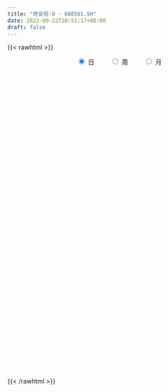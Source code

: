 ```yaml
---
title: "奇安信-U - 688561.SH"
date: 2022-09-22T20:51:17+08:00
draft: false
---
```

{{< rawhtml >}}
    <div style="text-align: center">
        <label style="padding: 1rem;"><input style="margin-right: .5rem" type="radio" name="period" value="D" checked onclick="period_change(this)">日</label>
        <label style="padding: 1rem;"><input style="margin-right: .5rem" type="radio" name="period" value="W" onclick="period_change(this)">周</label>
        <label style="padding: 1rem;"><input style="margin-right: .5rem" type="radio" name="period" value="M" onclick="period_change(this)">月</label>
    </div>
    <div id="chart" style="height: 700px;"></div> 
    <script type="text/javascript">
        const D_v = [13870.88,13554.2,23736.54,26096.59,27761.15,26939.32,23215.9,21094.6,38099.65,14159.53,13943.94,30740.46,18337.05,12638.63,20688.69,10907.04,17851.33,7756.39,17187.37,13263.85,15315.97,20499.76,24101.99,11020.79,11261.3,6996.54,20192.29,11287.35,9953.08,17642.72,28376.74,21257.84,15021.14,9258.22,14777.29,14281.95,48138.0,63471.87,44037.21,23501.47,32782.06,18756.36,28805.56,39547.91,22150.51,16036.31,16260.0,25595.51,18743.37,18410.56,12994.11,13538.98,11727.84,20114.94,26930.73,15335.03,14008.08,24580.35,15387.52,14148.0,32784.12,12135.66,20795.48,15775.19,21754.89,16131.61,31658.98,34234.72,27496.56,32466.29,24740.47,21091.18,26303.4,22754.38,29274.09,16509.82,22355.91,23644.55,21856.28,25045.64,21124.24,27897.33,30780.26,24648.05,20384.78,22784.02,35263.17,60122.97,32498.89,31133.87,25837.34,21449.19,20820.78,24321.48,30859.44,45603.07,44158.45,52074.49,33068.63,22748.24,22569.93,14399.06,18256.95,23896.63,24223.82,17022.79,11594.35,12940.32,13347.95,13725.53,13920.68,13170.92,19935.75,11269.8,7123.1,18833.99,28103.54,20731.96,29339.91,19190.82,16042.36,17988.43,16531.74,24520.97,15537.17,28010.93,15854.09,8646.98,6134.93,8951.52,10482.13,5957.15,7952.98,22754.89,25172.99,12037.83,7305.83,7940.57,8739.25,7371.37,9659.32,5412.52,4616.69,5293.99,8230.11,6736.4,11292.89,6185.67,8524.03,7013.5,13417.24,10243.25,6169.11,11280.3,7350.62,8139.77,6131.54,8533.41,15597.74,7468.74,7056.29,5292.39,9045.74,10098.5,7532.16,6000.29,6667.55,8131.96,8868.2,5884.8,3941.19,11722.04,12678.39,14282.5,22840.56,13347.02,17973.93,17357.09,21603.42,13707.61,10296.4,15586.43,10028.12,17020.75,12377.98,32645.57,28496.13,12552.11,13163.69,16926.88,12763.16,28251.29,16587.64,16482.29,11324.96,20248.33,14244.53,18346.59,15039.9,18923.64,17032.07,42618.69,28575.83,17019.92,56036.47,34331.98,95435.26,84559.77,68851.8,35466.67,38043.1,60487.19,37507.43,34826.56,122168.19,78308.43,45547.47,70496.1,41897.43,35912.95,62959.74,44487.96,41935.84,37164.56,29242.39,30787.26,17964.74,26831.24,32285.79,40264.67,24605.06,18582.32,27756.27,22421.01,23483.61,36189.24,48486.0,19315.7,30770.13,22243.78,24389.02,18469.74,28870.83,48112.81,22390.24,29113.2,18067.37,17118.11,14076.54,15158.36,14074.77,22425.29,16347.81,16302.57,20546.71,33667.9,17721.92,14643.0,43071.77,29308.01,18270.32,15865.44,10385.43,22189.8,13265.37,17315.82,9611.66,13526.19,16079.96,23334.08,32337.82,23761.5,18041.43,15476.92,15472.95,10398.57,9388.73,15819.33,32864.83,30830.71,16861.56,10713.02,17611.41,10332.63,36969.69,13579.83,12638.99,19057.56,15455.53,30362.39,13081.7,30922.7,29691.65,22587.47,20589.5,22596.57,11054.27,19975.28,16254.32,31776.19,15880.21,22945.91,18929.16,12131.76,25245.96,31757.08,21551.76,30128.15,94968.69,73450.13,33057.9,25983.89,15682.55,31289.98,23298.46,20840.55,19029.17,30000.56,21972.02,13476.28,11888.08,12325.96,13633.44,21148.31,22567.97,14036.54,15607.95,16775.7,14456.85,13733.09,7722.04,8884.47,21742.15,22341.76,46564.73,27089.48,19719.72,16648.56,15329.76,13256.87,29342.17,36620.92,22311.42,14450.95,14768.99,16450.03,39012.0,30347.79,15783.33,20966.92,19450.56,16293.66,21955.58,26699.44,20421.67,22554.97,29687.41,19771.81,18424.5,12737.65,9190.11,16067.55,19748.13,25365.48,38567.43,31133.1,22925.86,23347.23,24251.85,33886.45,31359.72,25076.9,15906.68,17153.89,22487.5,32130.51,17710.0,17878.07,19969.64,17442.97,21549.78,19237.28,15581.07,24484.15,18233.76,27766.88,28772.88,27089.43,19463.98,16157.95,24022.98,19434.56,13392.73,20994.26,25963.74,17700.25,30598.98,29930.88,29917.32,28085.78,44935.05,37412.17,43220.39,31429.66,27125.37,34149.12,17665.59,16026.12,22331.98,12541.99,22519.96,18629.03,25340.86,18361.83,22355.51,18472.38,19513.88,23015.91,25913.68,35594.91,31675.27,51908.25,60762.65,42135.51,41937.54,38560.89,37098.56,22965.11,28149.12,33925.76,32131.77,21698.84,48370.31,37678.18,25659.53,21092.98,23840.38,26110.62,19382.42,36922.52,26350.65,18133.91,29049.36,36207.5,20082.7,16231.54,16528.94,19207.95,18791.81,11768.58,16691.88,16012.09,13485.24,19345.25,22638.86,28731.28,23858.01,11187.88,17247.76,11683.39,25211.59,18559.31,18293.74,34048.81,29923.37,26487.67,53847.05,36552.16,31069.36,28863.65,19340.8,17660.71,19486.23,19922.61,20479.16,44388.79,25183.71,15462.81,14400.09,33465.07,17417.16,12924.35,13351.52,19430.37,23155.99,18964.37,13349.06,24002.22,21243.76,14619.6,14802.19,17063.52,12036.03,21347.38,37460.57,60333.94,33661.08,22465.87,17348.02,23311.73]
const D_histogram = [0.0,0.0114871795,0.1642012127,0.030102165,0.1858733822,0.3596633149,0.0753297491,0.0067919216,0.3757547349,0.5571181789,0.5603430385,0.7740234525,0.7990465548,0.5980289991,0.1866506318,-0.0386859609,-0.4373720337,-0.6554175489,-1.0849123683,-1.3156271659,-1.3198654428,-0.8898281891,-0.4455123206,-0.1096115714,0.0063227654,-0.0382980566,-0.289615384,-0.3949990932,-0.4197205361,-0.677535,-1.0453285252,-1.4840044716,-1.6427011918,-1.6106582814,-1.6121491152,-1.4394526927,-1.1263370557,-0.058759968,1.066575264,1.6969913031,2.0989871981,2.2024066089,2.2716161366,2.0112731786,1.5630092662,1.2536599937,0.9394398363,0.5490672697,0.3650253908,0.2961490433,0.1409331588,0.112362652,-0.013000475,-0.0469256947,0.0791778725,0.2777335343,0.4347161186,0.2660510405,0.382058643,0.4232052852,0.6255454495,0.7554271509,0.7439327073,0.5763630492,0.2788721491,0.0782817095,-0.5183818355,-0.7934920143,-0.6906461776,-0.1900724863,0.2653092679,0.6793762134,1.0130226726,1.166697565,1.0283761019,0.859362946,1.0430511556,1.0994800958,0.7024534353,0.7436920045,0.8317699107,1.2605048105,1.7969987204,1.8187060073,1.4856684624,0.8454385901,-0.1484278442,-1.1889784921,-1.8824442747,-2.1524331451,-2.2100497579,-2.0786347975,-1.9808613795,-2.0573087054,-1.6924457346,-1.66102794,-1.8332773927,-1.2373752288,-0.8202233327,-0.5906283458,-0.602237248,-0.6156280933,-0.7129082077,-1.2140611385,-1.4836572508,-1.7061137783,-1.5273714459,-1.1853790069,-0.9139202836,-0.6560601978,-0.4908595925,-0.4550951387,-0.6889202666,-0.7543356776,-0.6592688955,-0.386685678,0.2422150127,0.7801308016,1.2125353835,1.3708580906,1.4174433709,1.313016236,0.9064589443,0.9883770159,1.0501884942,0.5296155496,-0.058039228,-0.4353541877,-0.6441060747,-0.7845725042,-0.8335202984,-0.6968340318,-0.6950710319,-1.1643949298,-1.5737075508,-1.6057415416,-1.5606150843,-1.4774217785,-1.3522173978,-1.0350459237,-0.6628748993,-0.387825658,-0.1463417664,0.0624167486,0.0825864519,0.0388281487,0.1295140872,0.2470874919,0.4941259163,0.6825133339,1.0735116898,1.2035220893,1.2095314649,1.3702347921,1.4210678639,1.3416113657,1.1911719762,1.2024388859,0.8656434698,0.6224856866,0.3465996811,0.1213085866,0.1607103404,0.2576473252,0.3135016673,0.2212628395,0.2007154272,0.2429532325,0.0741631453,-0.0325065125,-0.0850017504,-0.2492910449,-0.3219459707,-0.2100938636,0.0700931253,0.1633346981,0.0282050337,0.1226313511,0.2855099952,0.2536368923,0.1116389213,-0.0992138061,-0.1900579442,-0.3868352216,-0.4358721016,-0.0900774612,0.0768350569,0.1475916626,0.0914927252,0.2158006448,0.1819706792,0.4645582636,0.5926404431,0.6604889657,0.6306388887,0.7330481802,0.7262446272,0.4639805725,0.297434933,0.3042355704,0.1148643011,0.2991304119,0.1967025707,0.1262708571,0.8348991861,1.0265774544,2.3898649666,2.8604506311,3.2470318989,3.2246339982,2.5146947788,1.2132115016,0.035913496,-0.6911215116,-1.5544636391,-1.8839097562,-2.0301021449,-2.0453149271,-2.0884830352,-1.9302753373,-2.0039312407,-1.6541671403,-1.3841521137,-1.0774811072,-0.9446119412,-0.9765447924,-0.8149495623,-0.5431355708,-0.3033179936,-0.2154126677,-0.2568344733,-0.2648783305,-0.3250046427,-0.3149651778,-0.3354222459,-0.1887240131,0.1263215072,0.2824681912,0.1814957371,0.0148665483,-0.1491142011,-0.2386812928,-0.3988980023,-0.6393990708,-0.7444865214,-0.5405135894,-0.3852227284,-0.2632402129,-0.1200660226,-0.1214507605,-0.1607623486,-0.2992761133,-0.3484349055,-0.5047806959,-0.7234300546,-0.9680192789,-1.219582615,-1.1876869002,-0.8775340357,-0.4531823465,-0.1820437164,0.0379775665,0.2137008722,0.5408605752,0.7620361769,0.7955999201,0.7941532312,0.9349544097,0.8178063733,0.9089331276,1.1831042555,1.3200860104,1.3398307419,1.2047854086,0.9942847805,0.8014183942,0.643843005,0.5464508983,0.6948570142,0.7058872067,0.5271556656,0.3965590375,0.392057599,0.3453171922,0.4773437276,0.450480132,0.295052654,0.2815846327,0.1382636894,0.213674517,0.1486024122,0.161285862,0.2357123827,0.2895162756,0.2586290497,0.0723041473,-0.0212394272,-0.0229593966,-0.1131260665,-0.0086850628,-0.0200192106,0.0422250755,-0.0799631724,-0.1350258453,-0.1103597423,-0.0176173937,0.0108640112,0.0281825764,-0.0109690361,0.2777703082,0.4843928157,0.4999752307,0.3785447768,-0.0453453541,-0.5273587735,-0.8540450974,-1.1013176738,-1.3567330022,-1.4495226241,-1.3856267685,-1.3232704494,-1.2704281985,-1.1755604486,-0.8358365975,-0.544893109,-0.3623516875,-0.3286117917,-0.3093854581,-0.206384879,-0.1796115613,-0.1473651305,-0.1800513417,-0.3668222078,-0.1787799184,0.2436724567,0.6703702938,0.7790808522,0.7467408686,0.6655534314,0.5130923938,0.0745305502,-0.5562713612,-0.9752015994,-1.0661197413,-1.1248542627,-1.0850218466,-1.1866030279,-1.391126133,-1.4778005123,-1.4227091688,-1.308401456,-1.1695608074,-1.0052779177,-0.6916083893,-0.426808297,-0.1251368401,-0.0794509819,0.1220243616,0.2896903629,0.3852342504,0.4545756878,0.4351761507,0.3703914177,0.2005781456,0.023157532,-0.152974198,-0.0991835418,0.0629390909,0.0047985529,-0.2132506759,-0.1513831117,0.0262349875,0.1362062397,0.2091896218,0.2483052623,0.2737876401,0.2568562754,0.2181101777,0.1991338772,0.2281895203,0.3784812094,0.4741283915,0.5102855384,0.5967181049,0.566457961,0.4071927571,0.1113110643,0.0264936071,-0.1169290405,-0.1163534599,-0.1752590695,-0.0886313212,-0.0580768114,-0.0149976693,-0.0556371567,-0.1101165933,-0.3214116252,-0.5049530191,-0.5358820927,-0.5991401946,-0.1629713021,0.1527497505,0.3996901992,0.4058694249,0.453262718,0.5529649799,0.6240834229,0.608956036,0.5493873287,0.5391390312,0.5463487042,0.5469230967,0.6263012812,0.6805604759,0.5264179747,0.431052438,0.4046236992,0.2993365143,0.2936873831,0.3430962744,0.4504458049,0.6882892174,0.9977158319,0.9952811417,0.9337213415,0.6900595442,0.5770327613,0.4445580292,0.2751925272,0.2632634977,0.3091946029,0.3078685619,0.5066722419,0.5602372129,0.405089075,0.3809659243,0.3717162507,0.3248397563,0.3160850715,0.3079885526,0.3032179072,0.2005352895,0.1843606434,-0.0100992486,-0.1669654444,-0.296132143,-0.3462462424,-0.4748598624,-0.6206003087,-0.6691037103,-0.675567524,-0.7233643932,-0.6340077531,-0.4466089022,-0.3916361632,-0.1817002737,-0.1334782502,-0.1390612215,-0.1566986749,-0.1442338433,-0.0423885648,-0.0142080839,-0.0074789131,-0.1268498045,-0.1336398111,-0.0462314057,0.2578388832,0.4929190011,0.6049402955,0.6351322874,0.6480191937,0.5598387118,0.4129340831,0.2436402397,0.1030941663,0.1172491807,0.0435637042,-0.0361045249,-0.0973950518,-0.3351848489,-0.4367990313,-0.5022600075,-0.5481426493,-0.5487432733,-0.4858564612,-0.423656818,-0.3112142264,-0.1648073148,-0.1237505197,-0.0976266883,-0.1349781536,-0.1007208321,-0.0499501912,-0.037325674,0.0586647184,0.3102315712,0.3741910334,0.3118888636,0.2061886589,0.1900393522]
const D_fast = [0.0,0.0143589744,0.2081233107,0.0815498043,0.283789367,0.5474951285,0.281994,0.2151541529,0.6780556498,0.9986986386,1.1420092579,1.549195535,1.7739802759,1.7224699701,1.3577542607,1.1227461778,0.6147170965,0.2328171941,-0.4679057174,-1.0275273065,-1.3617319441,-1.1541517377,-0.8212139493,-0.5127160929,-0.3952010648,-0.449396401,-0.7731175743,-0.9772510569,-1.1069026337,-1.5341008477,-2.1632265042,-2.9729035684,-3.5422755866,-3.9128972466,-4.3174253591,-4.5045921099,-4.4730607367,-3.4201736411,-2.0281945931,-0.9735307281,-0.0467880337,0.6072330294,1.2443465912,1.4868219278,1.4293103319,1.4333760579,1.3540158596,1.1009101104,1.0081245792,1.0132854926,0.8933028977,0.8928230539,0.7642098081,0.7185531648,0.8644512002,1.1324402455,1.3981018595,1.2959495415,1.5074718048,1.6544197682,2.0131462949,2.331884784,2.5063735172,2.4828946214,2.2551217586,2.0741017464,1.3478427425,0.8743595601,0.8045438524,1.2575994221,1.7793084933,2.3632194921,2.9501216195,3.3954709032,3.5142434655,3.5600710461,4.0045220446,4.3358210088,4.1144077071,4.3415692775,4.6375896613,5.3814507637,6.3671943537,6.8435781424,6.8819577131,6.4530874883,5.422114093,4.084318822,2.9202419708,2.1121448141,1.5020157619,1.1137720228,0.716330096,0.1255555938,0.0673071308,-0.3165320595,-0.9471008604,-0.6605425038,-0.4484464408,-0.3665085403,-0.5286767545,-0.6959746232,-0.9714817895,-1.7761500049,-2.41666043,-3.065645402,-3.268745931,-3.2230982437,-3.1801195914,-3.086274555,-3.0437888478,-3.1217981787,-3.5278533732,-3.7818527037,-3.8516031455,-3.6756913475,-2.9862369035,-2.2532884143,-1.5177499864,-1.0167127568,-0.6157666337,-0.3919397096,-0.5718822652,-0.2428699397,0.0814886622,-0.3066803951,-0.9088449796,-1.3949984863,-1.7647768919,-2.1013864475,-2.3587143163,-2.3962365576,-2.5682413157,-3.328663946,-4.1314034547,-4.564872831,-4.9099001448,-5.1960622836,-5.4089122523,-5.3505022592,-5.1440499596,-4.9659571327,-4.7610586828,-4.5366959807,-4.4958796644,-4.5299309304,-4.4068664701,-4.2275211924,-3.8569512889,-3.4979355378,-2.8385592595,-2.4076683376,-2.0992760958,-1.5960140705,-1.1899140328,-0.9339676895,-0.7866140851,-0.4747374538,-0.5951220025,-0.682658364,-0.8718944493,-1.0668583971,-0.9872790582,-0.8259302422,-0.6917004833,-0.7286236011,-0.6989921567,-0.5960160432,-0.7462653441,-0.86106163,-0.9348073055,-1.1614193613,-1.3145607797,-1.2552321385,-0.9575218682,-0.8234466209,-0.9515250269,-0.8264408718,-0.5921847289,-0.5606486087,-0.6747368494,-0.9103930283,-1.0487516525,-1.3422377352,-1.5002426407,-1.1769673656,-0.9908460832,-0.8831915619,-0.9164173179,-0.7381592372,-0.726496533,-0.3277693827,-0.0515270924,0.1814436717,0.3092533168,0.5949246534,0.7696822572,0.6234133456,0.5312264394,0.6140859694,0.4534307753,0.7124794891,0.6592272906,0.6203632913,1.5377164167,1.9860390487,3.9467928026,5.1324911248,6.3308303673,7.1145909662,7.0333254415,6.0351450396,4.8668254081,3.9670100226,2.7150519853,1.9146284291,1.2609105042,0.7343689903,0.1690801234,-0.1552810131,-0.7299197266,-0.7936974113,-0.8697204132,-0.8324196834,-0.9357035027,-1.211772552,-1.2539147126,-1.1178846137,-0.953896535,-0.919844376,-1.0254747999,-1.0997382396,-1.2411157125,-1.3098175421,-1.4141301717,-1.3146129422,-0.9679870451,-0.7412233132,-0.7968218331,-0.9597343848,-1.1609936844,-1.3102310994,-1.5701723095,-1.9705231457,-2.2617322266,-2.1928876919,-2.133902513,-2.0777300508,-1.9645723661,-1.9963197941,-2.0758219694,-2.2891547624,-2.425422281,-2.7079632453,-3.1074701177,-3.5940641617,-4.1505231516,-4.4155491619,-4.3247798063,-4.0137237037,-3.7880960027,-3.5585803282,-3.3294318045,-2.8670569576,-2.4553723118,-2.2229085885,-2.0258169695,-1.6512771887,-1.5639736317,-1.2456135955,-0.6756664037,-0.2086631463,0.1460392708,0.3121902896,0.3502608566,0.3577490689,0.3611344309,0.4003550487,0.7224754183,0.9099774124,0.8630347877,0.831577919,0.9250908803,0.9646797715,1.2160422388,1.3017986763,1.2201343617,1.2770624986,1.1683074777,1.2971369345,1.2692154327,1.322220348,1.4555749643,1.5817579263,1.6155279628,1.4472790972,1.3484256658,1.3409658473,1.2225176608,1.3247873989,1.3084484483,1.3812490034,1.2390699624,1.1502508282,1.1473269956,1.2356649958,1.2668624034,1.2912266127,1.2493327413,1.6075146626,1.935235374,2.0758115967,2.0490173369,1.6137908675,0.9999377548,0.4597401565,-0.0628618383,-0.6574604173,-1.1126306952,-1.3951415318,-1.663602825,-1.9283676237,-2.127389986,-1.9966252842,-1.841905073,-1.7499515734,-1.7983646255,-1.8564846564,-1.8050802971,-1.8232098697,-1.8278047215,-1.9055037682,-2.1839801863,-2.0406328764,-1.5572623871,-0.9629719766,-0.6594912051,-0.5051459716,-0.419945051,-0.4441329901,-0.8640621961,-1.6339319479,-2.2966625859,-2.6541106631,-2.9940587503,-3.2254817957,-3.623713734,-4.1760183724,-4.6321428797,-4.9327288284,-5.1455214797,-5.2990710328,-5.3861076226,-5.2453401915,-5.0872421735,-4.8168549266,-4.7910318138,-4.55905038,-4.3189617879,-4.1271093379,-3.9441239785,-3.8547294779,-3.8269163566,-3.9465850922,-4.1182163228,-4.3325916023,-4.3035968315,-4.1257394261,-4.1826803259,-4.4540422237,-4.4300204374,-4.2458435913,-4.1018207792,-3.9765399916,-3.8753480356,-3.7814187477,-3.7341360436,-3.7183545968,-3.687547428,-3.6014444049,-3.3565324135,-3.1423531334,-2.9786246019,-2.7430125092,-2.6316581629,-2.6891251775,-2.9571791042,-3.0353731597,-3.2080280673,-3.2365408518,-3.3392612288,-3.2747913107,-3.2587560038,-3.219426279,-3.2739750555,-3.3559836405,-3.6476315787,-3.9574112274,-4.1223108242,-4.3353539747,-3.9399279077,-3.5860194175,-3.239156419,-3.1315098371,-2.9708008645,-2.7328573576,-2.5057180589,-2.3686064368,-2.2908283119,-2.1662918516,-2.0224950025,-1.8851898359,-1.6492363311,-1.4248370174,-1.4473750249,-1.4349774522,-1.3602502661,-1.3907033224,-1.3229306079,-1.187747648,-0.9677866663,-0.5578709494,0.0009846231,0.2473702183,0.4192407534,0.3480938422,0.3793252497,0.3579900248,0.2574226546,0.3113094995,0.4345392555,0.5101803549,0.8356520954,1.0292763696,0.9754005005,1.0465188309,1.1301982199,1.1645316647,1.2347982477,1.3036988669,1.3747326983,1.3221839029,1.3520994177,1.1551147136,0.9565071567,0.7533074224,0.6166317624,0.3693031768,0.0684126533,-0.1473666759,-0.3227223706,-0.5513603381,-0.6205056363,-0.5447590109,-0.5876953128,-0.4231844916,-0.4083320307,-0.4486803074,-0.5054924295,-0.5290860587,-0.4378379214,-0.4132094614,-0.4083500189,-0.5594333614,-0.5996333208,-0.5237827668,-0.1552527571,0.203057111,0.4663134793,0.6552885431,0.8301802478,0.8819594438,0.8382883359,0.7299045524,0.6151320206,0.6585993302,0.5958047798,0.5071104195,0.4214711295,0.0998851203,-0.11092882,-0.301954798,-0.4848731022,-0.6226595445,-0.6812368478,-0.724951409,-0.690312374,-0.5851072911,-0.5749881259,-0.5732709666,-0.6443669703,-0.6352898568,-0.5970067637,-0.5937136651,-0.483057093,-0.1539323474,0.0035748731,0.0192449192,-0.0349081208,-0.0035475894]
const D_slow = [0.0,0.0028717949,0.043922098,0.0514476393,0.0979159848,0.1878318136,0.2066642508,0.2083622312,0.302300915,0.4415804597,0.5816662193,0.7751720825,0.9749337211,1.1244409709,1.1711036289,1.1614321387,1.0520891302,0.888234743,0.6170066509,0.2880998594,-0.0418665013,-0.2643235485,-0.3757016287,-0.4031045215,-0.4015238302,-0.4110983444,-0.4835021903,-0.5822519637,-0.6871820977,-0.8565658477,-1.117897979,-1.4888990969,-1.8995743948,-2.3022389652,-2.705276244,-3.0651394172,-3.3467236811,-3.3614136731,-3.0947698571,-2.6705220313,-2.1457752318,-1.5951735795,-1.0272695454,-0.5244512508,-0.1336989342,0.1797160642,0.4145760233,0.5518428407,0.6430991884,0.7171364492,0.7523697389,0.7804604019,0.7772102832,0.7654788595,0.7852733276,0.8547067112,0.9633857409,1.029898501,1.1254131618,1.231214483,1.3876008454,1.5764576331,1.76244081,1.9065315723,1.9762496095,1.9958200369,1.866224578,1.6678515744,1.49519003,1.4476719085,1.5139992254,1.6838432788,1.9370989469,2.2287733382,2.4858673636,2.7007081001,2.961470889,3.236340913,3.4119542718,3.5978772729,3.8058197506,4.1209459532,4.5701956333,5.0248721351,5.3962892507,5.6076488983,5.5705419372,5.2732973142,4.8026862455,4.2645779592,3.7120655198,3.1924068204,2.6971914755,2.1828642991,1.7597528655,1.3444958805,0.8861765323,0.5768327251,0.3717768919,0.2241198055,0.0735604935,-0.0803465299,-0.2585735818,-0.5620888664,-0.9330031791,-1.3595316237,-1.7413744852,-2.0377192369,-2.2661993078,-2.4302143572,-2.5529292553,-2.66670304,-2.8389331066,-3.0275170261,-3.1923342499,-3.2890056694,-3.2284519163,-3.0334192159,-2.73028537,-2.3875708473,-2.0332100046,-1.7049559456,-1.4783412095,-1.2312469556,-0.968699832,-0.8362959446,-0.8508057516,-0.9596442986,-1.1206708172,-1.3168139433,-1.5251940179,-1.6994025258,-1.8731702838,-2.1642690163,-2.5576959039,-2.9591312893,-3.3492850604,-3.7186405051,-4.0566948545,-4.3154563354,-4.4811750603,-4.5781314748,-4.6147169164,-4.5991127292,-4.5784661163,-4.5687590791,-4.5363805573,-4.4746086843,-4.3510772052,-4.1804488717,-3.9120709493,-3.6111904269,-3.3088075607,-2.9662488627,-2.6109818967,-2.2755790553,-1.9777860612,-1.6771763398,-1.4607654723,-1.3051440506,-1.2184941304,-1.1881669837,-1.1479893986,-1.0835775673,-1.0052021505,-0.9498864406,-0.8997075839,-0.8389692757,-0.8204284894,-0.8285551175,-0.8498055551,-0.9121283163,-0.992614809,-1.0451382749,-1.0276149936,-0.9867813191,-0.9797300606,-0.9490722229,-0.8776947241,-0.814285501,-0.7863757707,-0.8111792222,-0.8586937083,-0.9554025137,-1.0643705391,-1.0868899044,-1.0676811401,-1.0307832245,-1.0079100432,-0.953959882,-0.9084672122,-0.7923276463,-0.6441675355,-0.4790452941,-0.3213855719,-0.1381235268,0.04343763,0.1594327731,0.2337915063,0.309850399,0.3385664742,0.4133490772,0.4625247199,0.4940924342,0.7028172307,0.9594615943,1.5569278359,2.2720404937,3.0837984684,3.889956968,4.5186306627,4.8219335381,4.8309119121,4.6581315342,4.2695156244,3.7985381853,3.2910126491,2.7796839173,2.2575631586,1.7749943242,1.2740115141,0.860469729,0.5144317005,0.2450614238,0.0089084385,-0.2352277596,-0.4389651502,-0.5747490429,-0.6505785413,-0.7044317083,-0.7686403266,-0.8348599092,-0.9161110699,-0.9948523643,-1.0787079258,-1.1258889291,-1.0943085523,-1.0236915045,-0.9783175702,-0.9746009331,-1.0118794834,-1.0715498066,-1.1712743072,-1.3311240749,-1.5172457052,-1.6523741026,-1.7486797847,-1.8144898379,-1.8445063435,-1.8748690336,-1.9150596208,-1.9898786491,-2.0769873755,-2.2031825495,-2.3840400631,-2.6260448828,-2.9309405366,-3.2278622617,-3.4472457706,-3.5605413572,-3.6060522863,-3.5965578947,-3.5431326766,-3.4079175328,-3.2174084886,-3.0185085086,-2.8199702008,-2.5862315984,-2.381780005,-2.1545467231,-1.8587706592,-1.5287491566,-1.1937914712,-0.892595119,-0.6440239239,-0.4436693253,-0.2827085741,-0.1460958495,0.027618404,0.2040902057,0.3358791221,0.4350188815,0.5330332812,0.6193625793,0.7386985112,0.8513185442,0.9250817077,0.9954778659,1.0300437882,1.0834624175,1.1206130205,1.160934486,1.2198625817,1.2922416506,1.356898913,1.3749749499,1.3696650931,1.3639252439,1.3356437273,1.3334724616,1.328467659,1.3390239278,1.3190331347,1.2852766734,1.2576867379,1.2532823895,1.2559983922,1.2630440363,1.2603017773,1.3297443544,1.4508425583,1.575836366,1.6704725602,1.6591362216,1.5272965283,1.3137852539,1.0384558355,0.6992725849,0.3368919289,-0.0095147632,-0.3403323756,-0.6579394252,-0.9518295374,-1.1607886867,-1.297011964,-1.3875998859,-1.4697528338,-1.5470991983,-1.5986954181,-1.6435983084,-1.680439591,-1.7254524265,-1.8171579784,-1.861852958,-1.8009348438,-1.6333422704,-1.4385720573,-1.2518868402,-1.0854984823,-0.9572253839,-0.9385927464,-1.0776605867,-1.3214609865,-1.5879909218,-1.8692044875,-2.1404599492,-2.4371107061,-2.7848922394,-3.1543423674,-3.5100196596,-3.8371200236,-4.1295102255,-4.3808297049,-4.5537318022,-4.6604338765,-4.6917180865,-4.711580832,-4.6810747416,-4.6086521508,-4.5123435882,-4.3986996663,-4.2899056286,-4.1973077742,-4.1471632378,-4.1413738548,-4.1796174043,-4.2044132897,-4.188678517,-4.1874788788,-4.2407915478,-4.2786373257,-4.2720785788,-4.2380270189,-4.1857296134,-4.1236532979,-4.0552063878,-3.990992319,-3.9364647746,-3.8866813053,-3.8296339252,-3.7350136228,-3.616481525,-3.4889101404,-3.3397306141,-3.1981161239,-3.0963179346,-3.0684901685,-3.0618667667,-3.0910990269,-3.1201873919,-3.1640021592,-3.1861599895,-3.2006791924,-3.2044286097,-3.2183378989,-3.2458670472,-3.3262199535,-3.4524582083,-3.5864287315,-3.7362137801,-3.7769566056,-3.738769168,-3.6388466182,-3.537379262,-3.4240635825,-3.2858223375,-3.1298014818,-2.9775624728,-2.8402156406,-2.7054308828,-2.5688437068,-2.4321129326,-2.2755376123,-2.1053974933,-1.9737929996,-1.8660298901,-1.7648739653,-1.6900398368,-1.616617991,-1.5308439224,-1.4182324712,-1.2461601668,-0.9967312088,-0.7479109234,-0.514480588,-0.341965702,-0.1977075117,-0.0865680044,-0.0177698726,0.0480460018,0.1253446526,0.202311793,0.3289798535,0.4690391567,0.5703114255,0.6655529066,0.7584819692,0.8396919083,0.9187131762,0.9957103143,1.0715147911,1.1216486135,1.1677387743,1.1652139622,1.1234726011,1.0494395653,0.9628780048,0.8441630392,0.689012962,0.5217370344,0.3528451534,0.1720040551,0.0135021168,-0.0981501087,-0.1960591495,-0.2414842179,-0.2748537805,-0.3096190859,-0.3487937546,-0.3848522154,-0.3954493566,-0.3990013776,-0.4008711058,-0.432583557,-0.4659935097,-0.4775513611,-0.4130916403,-0.2898618901,-0.1386268162,0.0201562557,0.1821610541,0.322120732,0.4253542528,0.4862643127,0.5120378543,0.5413501495,0.5522410755,0.5432149443,0.5188661814,0.4350699691,0.3258702113,0.2003052094,0.0632695471,-0.0739162712,-0.1953803865,-0.301294591,-0.3790981476,-0.4202999763,-0.4512376062,-0.4756442783,-0.5093888167,-0.5345690247,-0.5470565725,-0.556387991,-0.5417218114,-0.4641639186,-0.3706161603,-0.2926439444,-0.2410967797,-0.1935869416]
const D_data = [['2020-09-02', 104.74, 104.32, 103.02, 106.86],['2020-09-03', 104.32, 104.5, 103.03, 105.92],['2020-09-04', 102.68, 106.79, 102.3, 108.18],['2020-09-07', 104.02, 103.33, 102.77, 109.29],['2020-09-08', 104.53, 107.12, 104.53, 109.21],['2020-09-09', 106.12, 108.48, 105.58, 110.9],['2020-09-10', 108.46, 102.64, 101.2, 109.67],['2020-09-11', 102.0, 104.45, 101.5, 104.86],['2020-09-14', 106.86, 110.94, 106.5, 112.8],['2020-09-15', 110.04, 110.51, 109.15, 112.12],['2020-09-16', 110.5, 109.3, 108.0, 112.49],['2020-09-17', 108.73, 113.16, 108.1, 113.9],['2020-09-18', 113.66, 112.2, 111.75, 114.96],['2020-09-21', 112.93, 109.6, 109.58, 113.9],['2020-09-22', 108.5, 105.78, 105.05, 109.54],['2020-09-23', 106.08, 106.61, 105.88, 108.18],['2020-09-24', 106.35, 102.71, 101.75, 106.5],['2020-09-25', 103.8, 103.0, 101.26, 104.2],['2020-09-28', 102.5, 98.0, 97.9, 103.46],['2020-09-29', 100.58, 97.8, 97.56, 100.93],['2020-09-30', 95.0, 98.96, 95.0, 100.8],['2020-10-09', 102.42, 104.65, 101.4, 105.68],['2020-10-12', 105.0, 106.62, 105.0, 108.89],['2020-10-13', 106.55, 107.1, 106.0, 107.86],['2020-10-14', 106.0, 105.47, 104.9, 107.96],['2020-10-15', 105.48, 103.58, 103.36, 106.3],['2020-10-16', 103.75, 99.99, 99.37, 107.77],['2020-10-19', 100.55, 100.5, 98.6, 101.3],['2020-10-20', 100.12, 100.74, 99.02, 101.89],['2020-10-21', 100.51, 96.5, 96.01, 100.51],['2020-10-22', 96.2, 92.59, 91.89, 96.2],['2020-10-23', 92.6, 88.31, 88.0, 92.6],['2020-10-26', 88.0, 88.7, 86.18, 89.68],['2020-10-27', 88.68, 89.14, 88.19, 89.73],['2020-10-28', 88.99, 87.15, 86.89, 89.58],['2020-10-29', 86.0, 88.16, 84.52, 88.5],['2020-10-30', 95.0, 89.75, 89.67, 95.99],['2020-11-02', 93.0, 102.0, 92.9, 104.2],['2020-11-03', 102.02, 108.62, 101.03, 109.35],['2020-11-04', 108.0, 107.88, 106.31, 110.56],['2020-11-05', 109.98, 109.0, 108.0, 113.38],['2020-11-06', 109.5, 108.09, 106.86, 110.98],['2020-11-09', 109.38, 109.74, 107.0, 112.0],['2020-11-10', 108.2, 106.7, 104.98, 116.0],['2020-11-11', 106.49, 103.81, 103.52, 107.48],['2020-11-12', 105.0, 104.63, 102.52, 105.99],['2020-11-13', 103.95, 103.8, 102.67, 106.48],['2020-11-16', 104.49, 101.6, 101.1, 106.92],['2020-11-17', 101.71, 103.08, 99.88, 103.09],['2020-11-18', 103.0, 104.2, 101.11, 106.85],['2020-11-19', 103.04, 102.79, 101.12, 103.85],['2020-11-20', 102.95, 104.09, 102.95, 105.94],['2020-11-23', 104.0, 102.61, 101.89, 104.97],['2020-11-24', 102.0, 103.41, 102.0, 107.99],['2020-11-25', 103.6, 105.79, 103.6, 109.48],['2020-11-26', 105.6, 107.84, 105.0, 108.8],['2020-11-27', 107.5, 108.7, 106.38, 109.77],['2020-11-30', 109.2, 105.01, 103.8, 110.98],['2020-12-01', 106.46, 108.85, 104.58, 109.44],['2020-12-02', 108.28, 108.83, 106.5, 109.88],['2020-12-03', 108.0, 112.12, 107.81, 116.0],['2020-12-04', 111.67, 112.88, 111.17, 115.48],['2020-12-07', 114.37, 112.27, 111.2, 116.99],['2020-12-08', 112.3, 110.62, 110.0, 114.88],['2020-12-09', 110.2, 108.35, 108.27, 112.68],['2020-12-10', 108.57, 108.64, 106.77, 110.55],['2020-12-11', 108.48, 101.61, 100.25, 109.87],['2020-12-14', 101.6, 103.0, 99.81, 104.45],['2020-12-15', 103.29, 106.9, 103.0, 107.5],['2020-12-16', 106.4, 113.38, 105.1, 113.72],['2020-12-17', 114.5, 115.65, 112.51, 115.74],['2020-12-18', 115.6, 118.1, 114.47, 118.18],['2020-12-21', 119.0, 120.06, 116.88, 124.0],['2020-12-22', 121.7, 120.3, 120.3, 125.55],['2020-12-23', 121.33, 117.9, 116.49, 123.96],['2020-12-24', 119.31, 117.81, 116.52, 122.25],['2020-12-25', 116.58, 123.44, 115.02, 124.5],['2020-12-28', 124.0, 123.8, 121.0, 129.0],['2020-12-29', 123.96, 118.39, 118.39, 125.86],['2020-12-30', 118.0, 124.0, 116.25, 125.48],['2020-12-31', 123.25, 126.1, 123.21, 128.0],['2021-01-04', 126.2, 133.18, 126.1, 134.85],['2021-01-05', 132.31, 139.0, 132.31, 140.6],['2021-01-06', 138.87, 136.2, 134.26, 140.83],['2021-01-07', 136.08, 132.98, 130.0, 137.2],['2021-01-08', 133.48, 128.21, 127.72, 136.1],['2021-01-11', 127.7, 120.42, 119.02, 128.0],['2021-01-12', 122.01, 114.55, 113.01, 122.86],['2021-01-13', 114.39, 113.68, 112.8, 116.88],['2021-01-14', 113.93, 115.4, 113.02, 117.88],['2021-01-15', 115.01, 115.99, 111.11, 118.5],['2021-01-18', 116.2, 117.33, 114.04, 119.2],['2021-01-19', 117.0, 116.32, 114.2, 118.88],['2021-01-20', 115.77, 112.92, 112.4, 117.49],['2021-01-21', 112.5, 118.01, 112.5, 119.03],['2021-01-22', 116.8, 113.78, 112.36, 119.74],['2021-01-25', 112.98, 109.6, 106.46, 113.4],['2021-01-26', 111.03, 119.25, 111.01, 119.68],['2021-01-27', 118.99, 119.0, 116.4, 120.99],['2021-01-28', 117.0, 117.88, 116.15, 122.35],['2021-01-29', 119.51, 114.99, 112.58, 120.95],['2021-02-01', 114.97, 114.41, 113.1, 117.45],['2021-02-02', 113.81, 112.5, 110.1, 114.86],['2021-02-03', 112.3, 104.98, 104.98, 114.3],['2021-02-04', 104.7, 104.6, 100.11, 104.97],['2021-02-05', 105.01, 102.41, 102.0, 105.48],['2021-02-08', 103.0, 105.8, 102.53, 106.26],['2021-02-09', 106.06, 107.9, 105.4, 109.53],['2021-02-10', 107.7, 107.53, 106.76, 109.3],['2021-02-18', 108.95, 107.83, 107.2, 109.39],['2021-02-19', 107.4, 107.0, 103.69, 107.8],['2021-02-22', 107.19, 105.17, 104.2, 107.6],['2021-02-23', 104.37, 100.4, 100.02, 104.37],['2021-02-24', 100.11, 100.7, 98.88, 102.45],['2021-02-25', 102.01, 101.78, 100.12, 102.38],['2021-02-26', 99.99, 104.12, 97.6, 104.18],['2021-03-01', 105.01, 110.51, 105.0, 114.97],['2021-03-02', 110.0, 112.5, 108.2, 112.99],['2021-03-03', 112.95, 114.2, 111.46, 118.97],['2021-03-04', 113.46, 113.04, 111.68, 114.74],['2021-03-05', 111.88, 113.0, 111.4, 114.6],['2021-03-08', 114.0, 111.78, 109.0, 114.75],['2021-03-09', 112.0, 107.27, 106.0, 112.5],['2021-03-10', 108.1, 113.08, 108.1, 113.88],['2021-03-11', 112.02, 113.88, 111.38, 114.89],['2021-03-12', 114.88, 105.84, 105.55, 114.88],['2021-03-15', 106.56, 102.06, 101.56, 107.0],['2021-03-16', 102.8, 101.75, 100.44, 103.77],['2021-03-17', 101.0, 101.69, 100.24, 102.46],['2021-03-18', 101.3, 100.85, 100.67, 104.0],['2021-03-19', 100.0, 100.63, 99.8, 101.58],['2021-03-22', 101.0, 102.35, 100.78, 102.98],['2021-03-23', 102.66, 100.22, 99.66, 103.5],['2021-03-24', 99.6, 92.01, 91.35, 100.4],['2021-03-25', 91.3, 88.94, 88.0, 91.79],['2021-03-26', 88.87, 90.8, 88.87, 92.73],['2021-03-29', 91.27, 90.08, 89.61, 91.9],['2021-03-30', 90.08, 89.18, 88.5, 90.98],['2021-03-31', 89.18, 88.58, 88.35, 89.99],['2021-04-01', 88.58, 90.63, 88.58, 91.6],['2021-04-02', 90.48, 91.88, 90.19, 93.41],['2021-04-06', 92.41, 91.35, 90.6, 92.5],['2021-04-07', 91.53, 91.46, 90.4, 91.8],['2021-04-08', 90.58, 91.58, 90.52, 92.58],['2021-04-09', 91.78, 89.24, 88.66, 91.97],['2021-04-12', 89.0, 87.77, 87.65, 90.1],['2021-04-13', 88.88, 89.0, 88.27, 91.98],['2021-04-14', 89.88, 89.41, 88.41, 90.09],['2021-04-15', 90.0, 91.69, 89.8, 91.8],['2021-04-16', 92.12, 92.0, 90.5, 92.47],['2021-04-19', 91.5, 96.24, 91.5, 96.47],['2021-04-20', 96.5, 94.76, 94.31, 96.5],['2021-04-21', 94.22, 94.05, 93.55, 95.1],['2021-04-22', 94.18, 97.03, 94.1, 97.37],['2021-04-23', 97.0, 96.95, 95.8, 97.8],['2021-04-26', 96.95, 96.0, 95.84, 98.48],['2021-04-27', 95.51, 95.2, 93.85, 95.9],['2021-04-28', 94.9, 97.55, 94.62, 97.8],['2021-04-29', 98.95, 92.91, 92.89, 98.95],['2021-04-30', 92.91, 92.91, 92.01, 94.67],['2021-05-06', 92.8, 91.3, 90.0, 92.87],['2021-05-07', 91.25, 90.59, 90.3, 92.23],['2021-05-10', 90.0, 93.35, 88.58, 94.25],['2021-05-11', 93.0, 94.45, 92.02, 95.35],['2021-05-12', 94.7, 94.43, 93.55, 95.8],['2021-05-13', 93.5, 92.55, 92.5, 94.85],['2021-05-14', 92.55, 93.18, 91.71, 94.44],['2021-05-17', 93.2, 94.08, 93.2, 94.9],['2021-05-18', 94.11, 91.1, 90.53, 94.23],['2021-05-19', 90.96, 91.03, 89.54, 92.0],['2021-05-20', 90.28, 91.11, 90.28, 91.82],['2021-05-21', 91.11, 88.86, 87.88, 91.95],['2021-05-24', 89.18, 89.0, 86.57, 89.4],['2021-05-25', 89.0, 91.06, 88.62, 91.26],['2021-05-26', 91.87, 94.03, 90.61, 95.32],['2021-05-27', 93.64, 92.65, 91.85, 94.44],['2021-05-28', 92.96, 89.61, 89.47, 94.18],['2021-05-31', 90.28, 92.3, 89.01, 92.3],['2021-06-01', 92.8, 93.89, 92.33, 96.02],['2021-06-02', 94.49, 91.9, 91.71, 94.49],['2021-06-03', 91.98, 90.08, 90.0, 93.27],['2021-06-04', 89.71, 88.15, 88.01, 90.77],['2021-06-07', 88.28, 88.6, 87.33, 89.15],['2021-06-08', 88.95, 86.13, 86.13, 89.1],['2021-06-09', 86.13, 86.84, 85.64, 87.6],['2021-06-10', 86.69, 92.23, 86.11, 92.25],['2021-06-11', 92.4, 91.22, 90.5, 93.99],['2021-06-15', 91.11, 90.6, 89.0, 91.93],['2021-06-16', 90.68, 89.0, 88.6, 93.28],['2021-06-17', 88.6, 91.43, 87.5, 91.9],['2021-06-18', 91.45, 89.72, 89.61, 92.33],['2021-06-21', 89.5, 94.5, 88.72, 95.9],['2021-06-22', 94.97, 94.0, 93.5, 96.22],['2021-06-23', 94.01, 94.2, 93.48, 96.38],['2021-06-24', 94.4, 93.54, 92.81, 94.72],['2021-06-25', 94.17, 95.91, 93.33, 97.08],['2021-06-28', 95.8, 95.38, 94.71, 96.92],['2021-06-29', 95.02, 91.94, 91.88, 96.15],['2021-06-30', 92.4, 92.31, 91.91, 93.8],['2021-07-01', 92.6, 94.33, 91.11, 94.94],['2021-07-02', 93.86, 91.59, 90.8, 93.86],['2021-07-05', 97.02, 96.48, 95.6, 102.0],['2021-07-06', 97.53, 93.37, 92.36, 97.86],['2021-07-07', 93.05, 93.5, 92.02, 94.34],['2021-07-08', 93.87, 105.47, 92.02, 108.05],['2021-07-09', 105.98, 102.3, 101.11, 105.98],['2021-07-12', 106.3, 122.76, 106.21, 122.76],['2021-07-13', 124.0, 118.93, 117.79, 127.89],['2021-07-14', 116.0, 123.04, 115.6, 130.29],['2021-07-15', 123.4, 122.0, 119.71, 125.96],['2021-07-16', 123.88, 114.3, 113.52, 124.5],['2021-07-19', 111.68, 103.59, 102.0, 113.97],['2021-07-20', 102.99, 99.61, 99.0, 104.58],['2021-07-21', 100.2, 100.5, 100.0, 103.76],['2021-07-22', 109.0, 94.21, 91.97, 110.55],['2021-07-23', 94.08, 96.86, 93.1, 101.0],['2021-07-26', 95.22, 96.8, 93.5, 96.86],['2021-07-27', 97.0, 96.8, 95.88, 100.99],['2021-07-28', 97.81, 94.99, 92.7, 99.0],['2021-07-29', 96.0, 96.5, 95.1, 98.0],['2021-07-30', 96.33, 92.46, 89.0, 96.33],['2021-08-02', 93.0, 97.2, 92.58, 98.98],['2021-08-03', 96.3, 96.76, 95.34, 98.8],['2021-08-04', 95.9, 97.85, 95.75, 98.95],['2021-08-05', 97.2, 96.07, 95.0, 98.06],['2021-08-06', 96.58, 93.49, 91.79, 96.58],['2021-08-09', 92.8, 95.5, 92.8, 95.89],['2021-08-10', 94.94, 97.44, 94.0, 98.47],['2021-08-11', 97.0, 98.0, 94.52, 98.4],['2021-08-12', 94.0, 96.68, 93.63, 97.27],['2021-08-13', 95.71, 94.89, 94.66, 97.62],['2021-08-16', 94.89, 94.85, 93.89, 95.53],['2021-08-17', 94.51, 93.65, 92.16, 95.5],['2021-08-18', 93.98, 94.0, 92.63, 95.7],['2021-08-19', 94.29, 93.18, 92.84, 94.7],['2021-08-20', 92.55, 95.25, 92.55, 96.57],['2021-08-23', 95.25, 98.43, 94.51, 99.13],['2021-08-24', 99.48, 97.73, 97.16, 99.48],['2021-08-25', 97.01, 94.7, 94.6, 98.91],['2021-08-26', 94.67, 93.09, 92.78, 94.69],['2021-08-27', 93.3, 92.03, 90.65, 94.03],['2021-08-30', 94.0, 91.97, 91.75, 94.93],['2021-08-31', 91.5, 89.99, 89.31, 93.0],['2021-09-01', 90.0, 87.3, 86.55, 90.1],['2021-09-02', 87.68, 87.3, 85.0, 88.0],['2021-09-03', 87.99, 90.7, 87.06, 91.88],['2021-09-06', 90.68, 90.45, 89.51, 91.39],['2021-09-07', 90.88, 90.27, 89.5, 91.27],['2021-09-08', 90.27, 90.84, 89.68, 91.2],['2021-09-09', 90.4, 89.05, 88.76, 90.8],['2021-09-10', 89.05, 88.08, 87.5, 89.8],['2021-09-13', 87.9, 85.89, 84.0, 87.91],['2021-09-14', 85.13, 85.95, 84.8, 86.65],['2021-09-15', 85.49, 83.4, 83.03, 85.66],['2021-09-16', 83.01, 80.78, 80.3, 84.15],['2021-09-17', 80.74, 78.16, 76.65, 80.74],['2021-09-22', 78.06, 75.45, 75.31, 78.06],['2021-09-23', 75.99, 77.0, 75.8, 77.44],['2021-09-24', 80.99, 80.11, 80.0, 84.88],['2021-09-27', 79.58, 82.5, 79.5, 84.27],['2021-09-28', 82.21, 81.7, 81.5, 84.47],['2021-09-29', 81.11, 81.82, 80.52, 83.0],['2021-09-30', 81.82, 81.93, 81.3, 83.74],['2021-10-08', 82.0, 85.0, 81.99, 85.3],['2021-10-11', 85.02, 85.21, 84.5, 86.76],['2021-10-12', 85.41, 83.73, 83.1, 86.3],['2021-10-13', 83.79, 83.6, 82.8, 84.88],['2021-10-14', 83.61, 86.07, 83.21, 86.28],['2021-10-15', 86.28, 83.25, 83.18, 86.4],['2021-10-18', 83.87, 86.16, 81.48, 86.39],['2021-10-19', 85.5, 90.0, 85.3, 90.8],['2021-10-20', 89.96, 90.16, 88.75, 92.54],['2021-10-21', 90.16, 89.99, 88.9, 91.78],['2021-10-22', 89.99, 88.61, 88.47, 90.99],['2021-10-25', 88.01, 87.5, 87.01, 89.68],['2021-10-26', 87.5, 87.27, 86.55, 88.5],['2021-10-27', 87.19, 87.29, 86.03, 88.35],['2021-10-28', 87.5, 87.8, 87.05, 89.57],['2021-10-29', 88.19, 91.51, 87.25, 92.2],['2021-11-01', 91.0, 90.8, 85.2, 91.0],['2021-11-02', 90.8, 88.5, 88.0, 91.55],['2021-11-03', 88.9, 88.69, 88.11, 89.55],['2021-11-04', 89.1, 90.29, 87.22, 90.58],['2021-11-05', 90.96, 90.0, 89.33, 90.98],['2021-11-08', 89.49, 92.9, 89.1, 92.98],['2021-11-09', 92.98, 91.68, 90.87, 92.98],['2021-11-10', 91.6, 90.0, 89.53, 92.51],['2021-11-11', 90.59, 91.69, 90.0, 92.93],['2021-11-12', 92.8, 89.95, 89.9, 92.8],['2021-11-15', 89.79, 92.8, 89.2, 92.98],['2021-11-16', 92.5, 91.37, 91.0, 93.65],['2021-11-17', 91.32, 92.49, 91.0, 94.59],['2021-11-18', 92.5, 93.83, 92.18, 94.29],['2021-11-19', 93.27, 94.31, 93.27, 95.38],['2021-11-22', 95.0, 93.72, 93.1, 95.59],['2021-11-23', 94.1, 91.51, 90.85, 94.2],['2021-11-24', 91.7, 92.13, 90.52, 92.78],['2021-11-25', 92.62, 93.2, 91.0, 94.5],['2021-11-26', 93.23, 91.98, 91.5, 94.09],['2021-11-29', 90.98, 94.6, 90.63, 96.03],['2021-11-30', 94.4, 93.58, 93.15, 95.3],['2021-12-01', 94.98, 94.84, 93.86, 95.24],['2021-12-02', 94.33, 92.54, 92.0, 94.71],['2021-12-03', 92.4, 93.0, 92.35, 93.68],['2021-12-06', 93.93, 94.0, 91.81, 94.98],['2021-12-07', 94.09, 95.3, 93.18, 95.88],['2021-12-08', 95.01, 95.0, 94.49, 96.0],['2021-12-09', 95.0, 95.18, 93.17, 95.63],['2021-12-10', 94.95, 94.6, 94.6, 99.0],['2021-12-13', 94.61, 99.68, 94.61, 101.55],['2021-12-14', 99.43, 100.5, 99.41, 102.38],['2021-12-15', 100.29, 99.32, 99.0, 100.55],['2021-12-16', 100.14, 97.9, 97.35, 100.14],['2021-12-17', 97.7, 93.0, 92.9, 97.7],['2021-12-20', 92.14, 89.81, 89.81, 93.15],['2021-12-21', 90.21, 89.21, 88.69, 91.97],['2021-12-22', 89.7, 88.03, 87.76, 90.78],['2021-12-23', 88.04, 85.7, 85.23, 88.92],['2021-12-24', 85.62, 85.74, 84.3, 86.62],['2021-12-27', 85.48, 86.51, 85.3, 86.86],['2021-12-28', 86.56, 85.72, 84.98, 86.56],['2021-12-29', 86.1, 84.8, 84.03, 86.1],['2021-12-30', 85.35, 84.63, 84.63, 85.83],['2021-12-31', 84.63, 87.92, 84.62, 88.58],['2022-01-04', 88.11, 88.29, 87.7, 90.62],['2022-01-05', 88.68, 87.66, 87.52, 89.65],['2022-01-06', 87.9, 85.9, 85.33, 88.34],['2022-01-07', 86.22, 85.39, 84.8, 86.86],['2022-01-10', 85.09, 86.34, 84.0, 86.55],['2022-01-11', 85.79, 85.35, 84.97, 87.31],['2022-01-12', 85.23, 85.21, 84.9, 86.06],['2022-01-13', 85.5, 84.02, 84.02, 85.92],['2022-01-14', 84.8, 81.02, 80.9, 84.93],['2022-01-17', 81.26, 85.24, 81.24, 85.77],['2022-01-18', 86.0, 89.6, 85.57, 94.98],['2022-01-19', 90.44, 92.08, 89.21, 92.88],['2022-01-20', 91.5, 89.91, 89.1, 92.61],['2022-01-21', 89.65, 88.77, 88.3, 91.77],['2022-01-24', 88.15, 88.25, 87.52, 91.7],['2022-01-25', 88.4, 87.05, 86.4, 89.84],['2022-01-26', 85.9, 81.96, 81.24, 85.9],['2022-01-27', 82.19, 76.31, 75.52, 82.25],['2022-01-28', 77.07, 75.33, 75.33, 77.84],['2022-02-07', 76.96, 77.03, 75.61, 77.96],['2022-02-08', 77.31, 75.9, 75.52, 77.49],['2022-02-09', 76.96, 75.91, 75.66, 77.35],['2022-02-10', 76.43, 72.73, 71.2, 76.43],['2022-02-11', 72.11, 69.2, 69.18, 72.96],['2022-02-14', 69.0, 68.31, 67.2, 69.21],['2022-02-15', 68.78, 68.36, 67.29, 69.43],['2022-02-16', 69.5, 67.94, 67.48, 70.59],['2022-02-17', 67.68, 67.37, 66.88, 68.5],['2022-02-18', 67.3, 67.03, 65.81, 67.3],['2022-02-21', 67.89, 68.88, 67.66, 70.2],['2022-02-22', 68.81, 68.73, 67.8, 69.85],['2022-02-23', 68.5, 69.84, 67.83, 69.99],['2022-02-24', 69.33, 66.82, 65.67, 69.98],['2022-02-25', 67.76, 68.79, 67.34, 69.11],['2022-02-28', 70.05, 68.87, 68.3, 70.66],['2022-03-01', 69.35, 68.3, 68.1, 69.51],['2022-03-02', 68.31, 68.12, 67.27, 68.77],['2022-03-03', 68.6, 66.88, 66.52, 68.6],['2022-03-04', 66.79, 65.8, 65.3, 67.29],['2022-03-07', 65.38, 63.48, 63.0, 65.38],['2022-03-08', 63.23, 61.94, 61.47, 64.5],['2022-03-09', 63.0, 60.35, 59.17, 63.77],['2022-03-10', 62.06, 62.2, 61.38, 62.66],['2022-03-11', 61.49, 63.53, 60.28, 63.6],['2022-03-14', 62.88, 60.48, 60.48, 64.24],['2022-03-15', 60.39, 57.04, 56.88, 60.48],['2022-03-16', 58.2, 59.37, 56.21, 59.83],['2022-03-17', 59.86, 60.81, 59.86, 61.82],['2022-03-18', 60.85, 60.2, 59.66, 61.0],['2022-03-21', 60.08, 59.77, 59.2, 60.86],['2022-03-22', 59.68, 59.24, 58.69, 59.72],['2022-03-23', 59.24, 58.87, 58.09, 60.09],['2022-03-24', 58.95, 58.0, 57.15, 58.95],['2022-03-25', 58.1, 57.2, 57.0, 59.45],['2022-03-28', 56.6, 56.9, 56.1, 58.3],['2022-03-29', 57.02, 57.15, 56.61, 58.15],['2022-03-30', 58.5, 58.86, 58.43, 59.32],['2022-03-31', 59.29, 58.66, 58.58, 59.94],['2022-04-01', 58.58, 58.16, 58.0, 58.88],['2022-04-06', 58.18, 59.08, 58.16, 60.48],['2022-04-07', 58.77, 57.77, 57.77, 59.65],['2022-04-08', 57.78, 55.58, 55.4, 58.03],['2022-04-11', 55.3, 52.4, 52.08, 55.86],['2022-04-12', 52.4, 53.63, 52.0, 53.75],['2022-04-13', 53.2, 51.8, 51.75, 53.39],['2022-04-14', 51.81, 52.68, 51.81, 52.8],['2022-04-15', 52.11, 51.21, 50.3, 52.2],['2022-04-18', 50.5, 52.55, 49.72, 52.55],['2022-04-19', 51.72, 51.65, 51.25, 52.79],['2022-04-20', 52.1, 51.52, 51.01, 53.1],['2022-04-21', 51.0, 49.99, 49.88, 52.49],['2022-04-22', 49.6, 49.03, 48.89, 50.46],['2022-04-25', 48.56, 45.7, 45.67, 48.56],['2022-04-26', 45.85, 44.16, 43.88, 46.5],['2022-04-27', 43.52, 44.57, 42.68, 44.89],['2022-04-28', 44.0, 42.93, 42.55, 44.66],['2022-04-29', 43.97, 49.36, 43.0, 49.77],['2022-05-05', 48.6, 49.35, 48.37, 49.9],['2022-05-06', 48.5, 49.71, 47.7, 51.8],['2022-05-09', 48.9, 47.19, 46.88, 49.3],['2022-05-10', 46.43, 47.7, 46.21, 48.18],['2022-05-11', 47.66, 48.68, 47.66, 50.48],['2022-05-12', 48.67, 48.8, 47.85, 49.48],['2022-05-13', 49.11, 47.93, 47.64, 49.5],['2022-05-16', 48.49, 47.22, 46.9, 49.78],['2022-05-17', 47.32, 47.69, 47.12, 48.42],['2022-05-18', 48.18, 47.96, 47.78, 49.03],['2022-05-19', 47.07, 47.98, 47.02, 48.09],['2022-05-20', 47.95, 49.32, 47.9, 49.78],['2022-05-23', 49.13, 49.58, 48.97, 49.87],['2022-05-24', 49.63, 46.89, 46.68, 49.89],['2022-05-25', 46.85, 47.06, 46.37, 47.88],['2022-05-26', 47.09, 47.67, 46.48, 48.15],['2022-05-27', 48.2, 46.36, 46.2, 48.5],['2022-05-30', 46.8, 47.31, 45.52, 47.99],['2022-05-31', 47.5, 48.15, 45.91, 48.45],['2022-06-01', 47.92, 49.41, 47.92, 50.48],['2022-06-02', 48.95, 52.25, 48.41, 52.76],['2022-06-06', 53.3, 55.15, 52.68, 55.33],['2022-06-07', 54.23, 52.75, 52.32, 54.3],['2022-06-08', 52.61, 52.52, 51.51, 53.99],['2022-06-09', 52.33, 50.0, 49.91, 52.33],['2022-06-10', 49.78, 51.14, 49.6, 51.18],['2022-06-13', 50.5, 50.62, 50.0, 51.16],['2022-06-14', 50.11, 49.62, 48.2, 50.62],['2022-06-15', 49.9, 51.32, 49.35, 52.33],['2022-06-16', 51.32, 52.38, 51.1, 53.45],['2022-06-17', 51.5, 52.18, 51.02, 52.76],['2022-06-20', 52.27, 55.59, 52.21, 55.7],['2022-06-21', 55.41, 54.94, 53.88, 56.36],['2022-06-22', 54.9, 52.51, 52.51, 55.18],['2022-06-23', 53.49, 54.07, 52.47, 54.39],['2022-06-24', 54.38, 54.57, 54.25, 55.66],['2022-06-27', 54.81, 54.34, 54.18, 55.68],['2022-06-28', 54.36, 55.05, 53.2, 55.5],['2022-06-29', 54.81, 55.4, 54.46, 57.86],['2022-06-30', 56.0, 55.8, 55.15, 57.5],['2022-07-01', 56.11, 54.64, 54.49, 56.64],['2022-07-04', 55.8, 55.72, 55.55, 57.33],['2022-07-05', 55.8, 53.15, 52.5, 55.8],['2022-07-06', 53.17, 52.76, 52.13, 53.88],['2022-07-07', 52.8, 52.3, 51.81, 53.62],['2022-07-08', 52.69, 52.69, 52.46, 53.75],['2022-07-11', 52.69, 51.02, 50.75, 52.99],['2022-07-12', 50.8, 49.73, 49.0, 51.49],['2022-07-13', 49.73, 49.99, 49.33, 50.27],['2022-07-14', 49.5, 49.89, 49.05, 50.4],['2022-07-15', 49.98, 48.7, 48.7, 50.57],['2022-07-18', 48.74, 50.0, 48.68, 50.1],['2022-07-19', 50.14, 51.54, 49.88, 51.72],['2022-07-20', 51.53, 50.18, 50.1, 51.92],['2022-07-21', 50.42, 52.58, 50.02, 53.28],['2022-07-22', 53.0, 51.09, 50.34, 53.0],['2022-07-25', 51.0, 50.38, 50.07, 51.58],['2022-07-26', 50.1, 50.0, 49.4, 50.69],['2022-07-27', 50.06, 50.19, 49.8, 50.74],['2022-07-28', 50.5, 51.49, 50.5, 52.8],['2022-07-29', 51.5, 50.84, 50.67, 52.0],['2022-08-01', 50.6, 50.6, 49.68, 51.25],['2022-08-02', 50.0, 48.6, 47.3, 50.48],['2022-08-03', 48.24, 49.5, 48.24, 51.52],['2022-08-04', 49.8, 50.76, 49.29, 51.79],['2022-08-05', 50.9, 54.56, 50.39, 54.59],['2022-08-08', 54.0, 55.41, 53.99, 55.77],['2022-08-09', 55.44, 55.22, 53.71, 56.07],['2022-08-10', 54.88, 55.07, 54.41, 56.4],['2022-08-11', 55.43, 55.5, 54.88, 56.13],['2022-08-12', 55.68, 54.55, 54.55, 55.85],['2022-08-15', 54.37, 53.62, 53.33, 54.7],['2022-08-16', 53.96, 52.81, 52.75, 54.49],['2022-08-17', 52.6, 52.54, 52.5, 53.24],['2022-08-18', 52.6, 54.3, 52.54, 54.77],['2022-08-19', 54.09, 53.18, 53.16, 55.6],['2022-08-22', 53.98, 52.77, 52.55, 53.98],['2022-08-23', 53.09, 52.64, 52.54, 53.66],['2022-08-24', 52.4, 49.51, 49.28, 52.4],['2022-08-25', 49.6, 50.04, 48.99, 50.15],['2022-08-26', 50.3, 49.7, 49.42, 50.54],['2022-08-29', 49.0, 49.24, 48.91, 50.19],['2022-08-30', 49.24, 49.24, 49.06, 50.28],['2022-08-31', 49.28, 49.77, 49.02, 50.97],['2022-09-01', 49.77, 49.7, 49.52, 51.46],['2022-09-02', 49.7, 50.46, 49.52, 50.79],['2022-09-05', 50.13, 51.34, 49.36, 51.88],['2022-09-06', 51.49, 50.35, 49.95, 51.55],['2022-09-07', 49.9, 50.19, 49.89, 50.72],['2022-09-08', 50.47, 49.2, 49.15, 50.56],['2022-09-09', 49.1, 49.92, 48.88, 50.85],['2022-09-13', 49.98, 50.22, 49.93, 51.08],['2022-09-14', 50.02, 49.8, 48.85, 50.44],['2022-09-15', 50.0, 51.07, 49.56, 52.3],['2022-09-16', 50.86, 54.04, 50.78, 55.8],['2022-09-19', 54.45, 52.76, 52.19, 54.45],['2022-09-20', 52.85, 51.41, 50.88, 53.48],['2022-09-21', 51.16, 50.58, 49.77, 51.68],['2022-09-22', 50.25, 51.5, 50.02, 52.76]]
const W_v = [829635.27,556471.77,363296.25,188325.45,173379.45,121558.71,96762.41,125107.56,115280.63,69842.08,45767.19,20499.76,73572.91,88517.73,101476.6,182548.97,122800.29,89282.53,88116.62,99035.65,106116.15,140029.22,117197.6,91670.71,126494.44,184856.24,143053.96,174619.74,97799.25,37882.62,27646.21,70333.56,113408.59,102589.24,50069.65,73875.84,41016.34,23553.31,39752.49,48460.52,45871.2,12348.68,39344.24,38548.19,81122.4,78550.95,100568.55,55405.84,92894.51,83586.73,178582.89,322356.6,333297.8,256813.69,183618.01,141951.5,128432.45,145204.63,146956.82,78495.15,109290.28,75436.69,73829.2,22189.8,69799.0,112951.75,83944.41,86349.33,97701.6,126645.91,90469.94,101663.23,203651.64,179464.45,115140.76,72472.07,68988.16,66538.6,132364.25,116861.14,115029.76,94450.05,119135.3,76167.94,141339.1,130481.6,107359.97,93780.74,70484.79,115507.22,97485.54,163468.01,80632.56,126395.86,101363.82,101719.51,145092.11,220495.15,138870.6,156641.38,126900.12,118100.04,82472.31,108058.64,83889.93,162600.64,133486.68,129460.5,93669.48,88251.31,91731.29,131177.92,96786.7]
const W_histogram = [0.0,-0.365037037,-1.2120439802,-2.2654749016,-2.8703410549,-3.5068024815,-3.2014594292,-2.9609943234,-2.1231301029,-2.0316202766,-2.0787784026,-1.5846949825,-1.4341734962,-1.9516117877,-2.0188534898,-0.7172758762,-0.0685385988,0.4294442373,1.0815455442,1.7661544385,1.4452417999,2.2791948647,3.0765164836,3.6310379626,3.9609325004,3.2092067176,2.4504493635,1.9397314116,0.7267858062,0.2651982827,-0.0624296117,-0.4387486304,-0.0743633144,-0.2882863902,-0.7283662537,-1.5803046095,-1.9458753268,-2.2204030756,-2.073799525,-1.5264369426,-1.3268217532,-1.242841574,-0.9195641419,-0.9021307493,-0.7516966685,-0.6651101045,-0.3324710003,-0.1539373772,0.4097555776,0.5136516609,1.2819183397,2.5057288631,2.0664081873,1.4351715858,1.0599951339,0.886176185,0.7792859494,0.4897053106,0.2202974092,-0.1051706925,-0.9143439067,-1.2246762731,-1.2115817363,-0.9139223999,-0.75902528,-0.2462551527,0.3075123974,0.5758101475,0.7429777473,1.1177382272,1.1734806166,1.2374611131,1.3374449531,1.2474888414,0.679146439,0.4416450598,0.1223708442,-0.3491235285,-0.1170442239,-0.8081740782,-1.5733742643,-2.0885832541,-2.1645307761,-2.2593769251,-2.3099980805,-2.3926279929,-2.4644756652,-2.2674638774,-2.1330103931,-2.1541875715,-2.1271303785,-1.9062287022,-1.5697880559,-1.3109203556,-0.9089543007,-0.7139038411,-0.0923554794,0.3174177627,0.7094579899,1.1543689585,1.4584072947,1.5259755161,1.3081207719,1.3269639712,1.3216740127,1.5518789296,1.6760428179,1.6366213043,1.3583487092,1.2124473358,1.0714356952,1.2358292023,1.1551846142]
const W_fast = [0.0,-0.4562962963,-1.6063142345,-3.2261138814,-4.5485652984,-6.0617273453,-6.5567491503,-7.0565326253,-6.7494509306,-7.1658461734,-7.7326989001,-7.6347892256,-7.8428111134,-8.8481523518,-9.4201074263,-8.2978487819,-7.6662461541,-7.0609022587,-6.1384145657,-5.0122670619,-4.9718692505,-3.5681174694,-2.0016667297,-0.53938576,0.7807419029,0.8313177995,0.6851727863,0.6593876872,-0.3718614666,-0.7671494194,-1.1103847167,-1.596390893,-1.2505964056,-1.5365910789,-2.1587625058,-3.405777014,-4.257816563,-5.0874450808,-5.4592914114,-5.2935380646,-5.4256283135,-5.6523585278,-5.5589721312,-5.7670714259,-5.8045615123,-5.8842524744,-5.6347311203,-5.4946818414,-4.8285499923,-4.5962409937,-3.50749473,-1.6572519909,-1.5799706198,-1.8524143249,-1.9625919933,-1.9148668959,-1.8269356442,-1.9940899553,-2.2084235044,-2.5601842793,-3.5979434701,-4.2144449049,-4.5042458021,-4.4350670657,-4.4699262658,-4.0187199267,-3.3880742772,-2.9758239903,-2.6229119536,-1.9687169169,-1.6196043734,-1.2462585985,-0.8119135203,-0.5899974217,-0.9885532143,-1.1156433286,-1.4043248332,-1.963100088,-1.7602818393,-2.6534552132,-3.8119989653,-4.8493537686,-5.4664339847,-6.126124365,-6.7542450405,-7.4350319511,-8.1229985397,-8.4928527212,-8.8916518353,-9.4513759066,-9.9561013082,-10.2117568074,-10.2677631751,-10.3366255637,-10.161898084,-10.1453235847,-9.5468640928,-9.0577364101,-8.4883316853,-7.7548284772,-7.0861883172,-6.6371262168,-6.5279507681,-6.1773665759,-5.8522380313,-5.234063382,-4.6908887892,-4.3211549767,-4.2598403946,-4.102629934,-3.9757826508,-3.5024318431,-3.2942802777]
const W_slow = [0.0,-0.0912592593,-0.3942702543,-0.9606389797,-1.6782242434,-2.5549248638,-3.3552897211,-4.095538302,-4.6263208277,-5.1342258968,-5.6539204975,-6.0500942431,-6.4086376172,-6.8965405641,-7.4012539365,-7.5805729056,-7.5977075553,-7.490346496,-7.2199601099,-6.7784215003,-6.4171110503,-5.8473123342,-5.0781832133,-4.1704237226,-3.1801905975,-2.3778889181,-1.7652765772,-1.2803437243,-1.0986472728,-1.0323477021,-1.047955105,-1.1576422626,-1.1762330912,-1.2483046888,-1.4303962522,-1.8254724045,-2.3119412362,-2.8670420051,-3.3854918864,-3.767101122,-4.0988065603,-4.4095169538,-4.6394079893,-4.8649406766,-5.0528648438,-5.2191423699,-5.30226012,-5.3407444643,-5.2383055699,-5.1098926546,-4.7894130697,-4.1629808539,-3.6463788071,-3.2875859107,-3.0225871272,-2.8010430809,-2.6062215936,-2.4837952659,-2.4287209136,-2.4550135868,-2.6835995634,-2.9897686317,-3.2926640658,-3.5211446658,-3.7109009858,-3.772464774,-3.6955866746,-3.5516341378,-3.3658897009,-3.0864551441,-2.79308499,-2.4837197117,-2.1493584734,-1.8374862631,-1.6676996533,-1.5572883884,-1.5266956773,-1.6139765595,-1.6432376154,-1.845281135,-2.238624701,-2.7607705146,-3.3019032086,-3.8667474399,-4.44424696,-5.0424039582,-5.6585228745,-6.2253888438,-6.7586414421,-7.297188335,-7.8289709297,-8.3055281052,-8.6979751192,-9.0257052081,-9.2529437833,-9.4314197435,-9.4545086134,-9.3751541727,-9.1977896752,-8.9091974356,-8.5445956119,-8.1631017329,-7.8360715399,-7.5043305471,-7.173912044,-6.7859423116,-6.3669316071,-5.957776281,-5.6181891037,-5.3150772698,-5.047218346,-4.7382610454,-4.4494648919]
const W_data = [['2020-07-24', 121.01, 131.72, 110.0, 142.66],['2020-07-31', 132.53, 126.0, 110.82, 135.94],['2020-08-07', 125.98, 116.0, 113.15, 135.38],['2020-08-14', 114.99, 106.76, 104.0, 119.91],['2020-08-21', 107.95, 105.63, 101.66, 114.5],['2020-08-28', 105.0, 99.0, 95.8, 109.63],['2020-09-04', 100.0, 106.79, 99.06, 108.18],['2020-09-11', 104.02, 104.45, 101.2, 110.9],['2020-09-18', 106.86, 112.2, 106.5, 114.96],['2020-09-25', 112.93, 103.0, 101.26, 113.9],['2020-09-30', 102.5, 98.96, 95.0, 103.46],['2020-10-09', 102.42, 104.65, 101.4, 105.68],['2020-10-16', 105.0, 99.99, 99.37, 108.89],['2020-10-23', 100.55, 88.31, 88.0, 101.89],['2020-10-30', 88.0, 89.75, 84.52, 95.99],['2020-11-06', 93.0, 108.09, 92.9, 113.38],['2020-11-13', 109.38, 103.8, 102.52, 116.0],['2020-11-20', 104.49, 104.09, 99.88, 106.92],['2020-11-27', 104.0, 108.7, 101.89, 109.77],['2020-12-04', 109.2, 112.88, 103.8, 116.0],['2020-12-11', 114.37, 101.61, 100.25, 116.99],['2020-12-18', 101.6, 118.1, 99.81, 118.18],['2020-12-25', 119.0, 123.44, 115.02, 125.55],['2020-12-31', 124.0, 126.1, 116.25, 129.0],['2021-01-08', 126.2, 128.21, 126.1, 140.83],['2021-01-15', 127.7, 115.99, 111.11, 128.0],['2021-01-22', 116.2, 113.78, 112.36, 119.74],['2021-01-29', 112.98, 114.99, 106.46, 122.35],['2021-02-05', 114.97, 102.41, 100.11, 117.45],['2021-02-10', 103.0, 107.53, 102.53, 109.53],['2021-02-19', 108.95, 107.0, 103.69, 109.39],['2021-02-26', 107.19, 104.12, 97.6, 107.6],['2021-03-05', 105.01, 113.0, 105.0, 118.97],['2021-03-12', 114.0, 105.84, 105.55, 114.89],['2021-03-19', 106.56, 100.63, 99.8, 107.0],['2021-03-26', 101.0, 90.8, 88.0, 103.5],['2021-04-02', 91.27, 91.88, 88.35, 93.41],['2021-04-09', 92.41, 89.24, 88.66, 92.58],['2021-04-16', 89.0, 92.0, 87.65, 92.47],['2021-04-23', 91.5, 96.95, 91.5, 97.8],['2021-04-30', 96.95, 92.91, 92.01, 98.95],['2021-05-07', 92.8, 90.59, 90.0, 92.87],['2021-05-14', 90.0, 93.18, 88.58, 95.8],['2021-05-21', 93.2, 88.86, 87.88, 94.9],['2021-05-28', 89.18, 89.61, 86.57, 95.32],['2021-06-04', 90.28, 88.15, 88.01, 96.02],['2021-06-11', 88.28, 91.22, 85.64, 93.99],['2021-06-18', 91.11, 89.72, 87.5, 93.28],['2021-06-25', 89.5, 95.91, 88.72, 97.08],['2021-07-02', 95.8, 91.59, 90.8, 96.92],['2021-07-09', 97.02, 102.3, 92.02, 108.05],['2021-07-16', 106.3, 114.3, 106.21, 130.29],['2021-07-23', 111.68, 96.86, 91.97, 113.97],['2021-07-30', 95.22, 92.46, 89.0, 100.99],['2021-08-06', 93.0, 93.49, 91.79, 98.98],['2021-08-13', 92.8, 94.89, 92.8, 98.47],['2021-08-20', 94.89, 95.25, 92.16, 96.57],['2021-08-27', 95.25, 92.03, 90.65, 99.48],['2021-09-03', 94.0, 90.7, 85.0, 94.93],['2021-09-10', 90.68, 88.08, 87.5, 91.39],['2021-09-17', 87.9, 78.16, 76.65, 87.91],['2021-09-24', 78.06, 80.11, 75.31, 84.88],['2021-09-30', 79.58, 81.93, 79.5, 84.47],['2021-10-08', 82.0, 85.0, 81.99, 85.3],['2021-10-15', 85.02, 83.25, 82.8, 86.76],['2021-10-22', 83.87, 88.61, 81.48, 92.54],['2021-10-29', 88.01, 91.51, 86.03, 92.2],['2021-11-05', 91.0, 90.0, 85.2, 91.55],['2021-11-12', 89.49, 89.95, 89.1, 92.98],['2021-11-19', 89.79, 94.31, 89.2, 95.38],['2021-11-26', 95.0, 91.98, 90.52, 95.59],['2021-12-03', 90.98, 93.0, 90.63, 96.03],['2021-12-10', 93.93, 94.6, 91.81, 99.0],['2021-12-17', 94.61, 93.0, 92.9, 102.38],['2021-12-24', 92.14, 85.74, 84.3, 93.15],['2021-12-31', 85.48, 87.92, 84.03, 88.58],['2022-01-07', 88.11, 85.39, 84.8, 90.62],['2022-01-14', 85.09, 81.02, 80.9, 87.31],['2022-01-21', 81.26, 88.77, 81.24, 94.98],['2022-01-28', 88.15, 75.33, 75.33, 91.7],['2022-02-11', 76.96, 69.2, 69.18, 77.96],['2022-02-18', 69.0, 67.03, 65.81, 70.59],['2022-02-25', 67.89, 68.79, 65.67, 70.2],['2022-03-04', 70.05, 65.8, 65.3, 70.66],['2022-03-11', 65.38, 63.53, 59.17, 65.38],['2022-03-18', 62.88, 60.2, 56.21, 64.24],['2022-03-25', 60.08, 57.2, 57.0, 60.86],['2022-04-01', 56.6, 58.16, 56.1, 59.94],['2022-04-08', 58.18, 55.58, 55.4, 60.48],['2022-04-15', 55.3, 51.21, 50.3, 55.86],['2022-04-22', 50.5, 49.03, 48.89, 53.1],['2022-04-29', 48.56, 49.36, 42.55, 49.77],['2022-05-06', 48.6, 49.71, 47.7, 51.8],['2022-05-13', 48.9, 47.93, 46.21, 50.48],['2022-05-20', 48.49, 49.32, 46.9, 49.78],['2022-05-27', 49.13, 46.36, 46.2, 49.89],['2022-06-02', 46.8, 52.25, 45.52, 52.76],['2022-06-10', 53.3, 51.14, 49.6, 55.33],['2022-06-17', 50.5, 52.18, 48.2, 53.45],['2022-06-24', 52.27, 54.57, 52.21, 56.36],['2022-07-01', 54.81, 54.64, 53.2, 57.86],['2022-07-08', 55.8, 52.69, 51.81, 57.33],['2022-07-15', 52.69, 48.7, 48.7, 52.99],['2022-07-22', 48.74, 51.09, 48.68, 53.28],['2022-07-29', 51.0, 50.84, 49.4, 52.8],['2022-08-05', 50.6, 54.56, 47.3, 54.59],['2022-08-12', 54.0, 54.55, 53.71, 56.4],['2022-08-19', 54.37, 53.18, 52.5, 55.6],['2022-08-26', 53.98, 49.7, 48.99, 53.98],['2022-09-02', 49.0, 50.46, 48.91, 51.46],['2022-09-09', 50.13, 49.92, 48.88, 51.88],['2022-09-16', 49.98, 54.04, 48.85, 55.8],['2022-09-23', 54.45, 51.5, 49.77, 54.45]]
const M_v = [1386107.04,876784.5600000001,422535.1699999999,284067.0,507328.76,529468.98,629024.3800000001,233661.64,363928.97,174668.21,188720.6,357693.7800000001,1127006.6899999997,646547.16,436667.57,288884.96,448823.1800000001,624735.75,384752.15,347039.61,515123.7800000001,462526.6300000001,471620.34,708356.8600000002,410654.8300000001,575155.1799999999,352009.34]
const M_histogram = [0.0,-1.4914188034,-2.5788401588,-3.7037114752,-3.2230283474,-1.3818100889,-0.8361338222,-1.1138614713,-2.188613575,-2.4335396116,-2.4552200484,-2.2906750492,-2.0038778905,-1.8181248638,-2.0580386886,-1.4217412938,-0.7456376619,-0.5716378036,-1.1624217553,-1.8077358384,-2.6885959644,-3.6067137155,-3.9755492441,-3.4062847667,-3.075856293,-2.657185995,-2.0204090969]
const M_fast = [0.0,-1.8642735043,-3.5964048993,-5.6472040846,-5.9722780436,-4.4765123073,-4.1398694962,-4.6960625131,-6.3179680106,-7.1712789501,-7.806764399,-8.2148881621,-8.429060476,-8.6978386653,-9.4522621621,-9.1714000909,-8.6817058744,-8.650615467,-9.5320048576,-10.6292529002,-12.1822620174,-14.0020581973,-15.3647810369,-15.6470877512,-16.0856233508,-16.3312495516,-16.1995749276]
const M_slow = [0.0,-0.3728547009,-1.0175647405,-1.9434926094,-2.7492496962,-3.0947022184,-3.303735674,-3.5822010418,-4.1293544356,-4.7377393385,-5.3515443506,-5.9242131129,-6.4251825855,-6.8797138015,-7.3942234736,-7.749658797,-7.9360682125,-8.0789776634,-8.3695831023,-8.8215170618,-9.493666053,-10.3953444818,-11.3892317928,-12.2408029845,-13.0097670578,-13.6740635565,-14.1791658307]
const M_data = [['2020-07-31', 121.01, 126.0, 110.0, 142.66],['2020-08-31', 125.98, 102.63, 95.8, 135.38],['2020-09-30', 102.0, 98.96, 95.0, 114.96],['2020-10-30', 102.42, 89.75, 84.52, 108.89],['2020-11-30', 93.0, 105.01, 92.9, 116.0],['2020-12-31', 106.46, 126.1, 99.81, 129.0],['2021-01-29', 126.2, 114.99, 106.46, 140.83],['2021-02-26', 114.97, 104.12, 97.6, 117.45],['2021-03-31', 105.01, 88.58, 88.0, 118.97],['2021-04-30', 88.58, 92.91, 87.65, 98.95],['2021-05-31', 92.8, 92.3, 86.57, 95.8],['2021-06-30', 92.8, 92.31, 85.64, 97.08],['2021-07-30', 92.6, 92.46, 89.0, 130.29],['2021-08-31', 93.0, 89.99, 89.31, 99.48],['2021-09-30', 90.0, 81.93, 75.31, 91.88],['2021-10-29', 82.0, 91.51, 81.48, 92.54],['2021-11-30', 91.0, 93.58, 85.2, 96.03],['2021-12-31', 94.98, 87.92, 84.03, 102.38],['2022-01-28', 88.11, 75.33, 75.33, 94.98],['2022-02-28', 76.96, 68.87, 65.67, 77.96],['2022-03-31', 69.35, 58.66, 56.1, 69.51],['2022-04-29', 58.58, 49.36, 42.55, 60.48],['2022-05-31', 48.6, 48.15, 45.52, 51.8],['2022-06-30', 47.92, 55.8, 47.92, 57.86],['2022-07-29', 56.11, 50.84, 48.68, 57.33],['2022-08-31', 50.6, 49.77, 47.3, 56.4],['2022-09-30', 49.77, 51.5, 48.85, 55.8]]
        const D_a = [null,null,null,null,null,null,null,null,null,null,null,null,114.96,null,null,null,null,null,null,null,95.0,null,null,null,null,null,null,null,101.89,null,null,null,null,null,null,84.52,null,null,null,null,null,null,null,116.0,null,null,null,null,99.88,null,null,null,null,null,null,null,null,null,null,null,null,null,116.99,null,null,null,null,99.81,null,null,null,null,null,null,null,null,null,null,null,null,null,null,null,140.83,null,null,null,null,null,null,null,null,null,null,null,null,null,null,null,null,null,null,null,null,null,null,null,null,null,null,null,null,null,null,null,97.6,null,null,null,null,null,null,null,null,114.89,null,null,null,null,null,null,null,null,null,88.0,null,null,null,null,null,93.41,null,null,null,null,87.65,null,null,null,null,null,null,null,null,null,null,null,null,98.95,null,null,null,null,null,null,null,null,null,null,null,null,null,86.57,null,null,null,null,null,96.02,null,null,null,null,null,85.64,null,null,null,null,null,null,null,null,null,null,null,null,null,null,null,null,null,null,null,null,null,null,null,130.29,null,null,null,null,null,null,null,null,null,null,null,89.0,null,null,null,null,null,null,98.47,null,null,null,null,92.16,null,null,null,null,99.48,null,null,null,null,null,null,null,null,null,null,null,null,null,null,null,null,null,null,75.31,null,null,null,null,null,null,null,86.76,null,null,null,null,81.48,null,null,null,null,null,null,null,null,null,null,null,null,null,null,null,null,null,null,null,null,null,null,null,null,null,null,null,null,null,96.03,null,null,null,null,null,null,null,null,null,null,null,null,null,null,null,null,null,null,null,null,null,null,null,null,null,null,null,null,null,null,null,null,null,null,null,null,null,null,null,null,null,null,null,null,null,null,null,null,null,null,null,null,null,null,null,null,null,null,null,null,null,null,null,null,null,null,null,null,null,null,null,null,null,null,null,null,null,null,56.1,null,null,null,null,60.48,null,null,null,null,null,null,null,null,null,null,null,null,null,null,null,42.55,null,null,null,null,null,50.48,null,null,null,null,null,null,null,null,null,null,null,null,45.52,null,null,null,55.33,null,null,null,null,null,48.2,null,null,null,null,56.36,null,null,null,null,53.2,null,null,null,57.33,null,null,null,null,null,null,null,null,null,48.68,null,null,null,null,null,null,null,null,null,null,null,null,null,null,null,null,56.4,null,null,null,null,null,null,null,null,null,null,null,null,null,null,null,null,null,null,null,null,null,null,null,48.85,null,null,null,null,null,null]
const W_a = [null,null,null,null,null,null,null,null,null,null,null,null,null,null,84.52,null,null,null,null,null,null,null,null,null,140.83,null,null,null,null,null,null,null,null,null,null,null,null,null,null,null,null,null,null,null,null,null,85.64,null,null,null,null,130.29,null,null,null,null,null,null,null,null,null,75.31,null,null,null,null,null,null,null,null,null,null,null,102.38,null,null,null,null,null,null,null,null,null,null,null,null,null,null,null,null,null,42.55,null,null,null,null,null,null,null,null,57.86,null,null,null,null,null,null,null,null,null,null,48.85,null]
const M_a = [null,null,null,84.52,null,null,null,null,null,null,null,null,130.29,null,null,null,null,null,null,null,null,42.55,null,null,null,null,null]
        const D_b = [[{ coord: ['2020-09-18', 101.89] }, { coord: ['2021-03-11', 95.0] }],[{ coord: ['2021-03-25', 93.41] }, { coord: ['2021-08-24', 88.0] }],[{ coord: ['2021-09-22', 86.76] }, { coord: ['2021-11-29', 81.48] }],[{ coord: ['2022-04-28', 50.48] }, { coord: ['2022-06-14', 45.52] }],[{ coord: ['2022-06-21', 56.36] }, { coord: ['2022-08-10', 53.2] }]]
const W_b = [[{ coord: ['2020-10-30', 130.29] }, { coord: ['2021-12-17', 85.64] }]]
const M_b = []
    </script>
{{< /rawhtml >}}